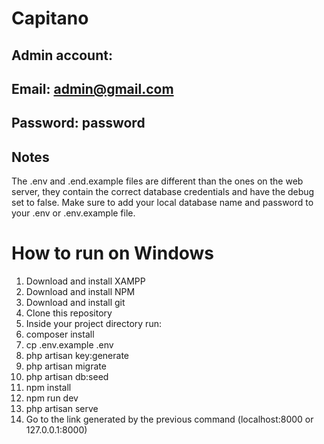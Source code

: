 # Capitano

## Admin account:

## Email: admin@gmail.com

## Password: password

## Notes

The .env and .end.example files are different than the ones on the web server, they contain the correct database credentials and have the debug set to false. Make sure to add your local database name and password to your .env or .env.example file.

# How to run on Windows

1. Download and install XAMPP
1. Download and install NPM
1. Download and install git
1. Clone this repository
1. Inside your project directory run:
1. composer install
1. cp .env.example .env
1. php artisan key:generate
1. php artisan migrate
1. php artisan db:seed
1. npm install
1. npm run dev
1. php artisan serve
1. Go to the link generated by the previous command (localhost:8000 or 127.0.0.1:8000)
